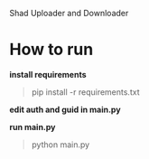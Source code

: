 Shad Uploader and Downloader

# How to run
**install requirements**
> pip install -r requirements.txt

**edit auth and guid in main.py**

**run main.py**
> python main.py
